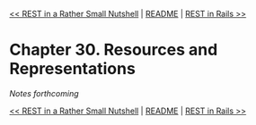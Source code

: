 [&lt;&lt; REST in a Rather Small Nutshell](ch29-rest-in-a-rather-small-nutshell.md) | [README](README.md) | [REST in Rails &gt;&gt;](ch31-rest-in-rails.md)

# Chapter 30. Resources and Representations

*Notes forthcoming*

[&lt;&lt; REST in a Rather Small Nutshell](ch29-rest-in-a-rather-small-nutshell.md) | [README](README.md) | [REST in Rails &gt;&gt;](ch31-rest-in-rails.md)